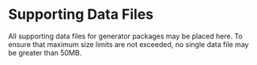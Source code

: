 # Supporting Data Files

All supporting data files for generator packages may be placed here. To ensure that maximum size limits are not exceeded, no single data file may be greater than 50MB. 